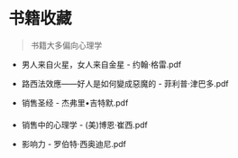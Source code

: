 # 书籍收藏

> 书籍大多偏向心理学

* 男人来自火星，女人来自金星 - 约翰·格雷.pdf

* 路西法效應——好人是如何變成惡魔的 - 菲利普·津巴多.pdf
* 销售圣经 - 杰弗里•吉特默.pdf
* 销售中的心理学 - (美)博恩·崔西.pdf
* 影响力 - 罗伯特·西奥迪尼.pdf